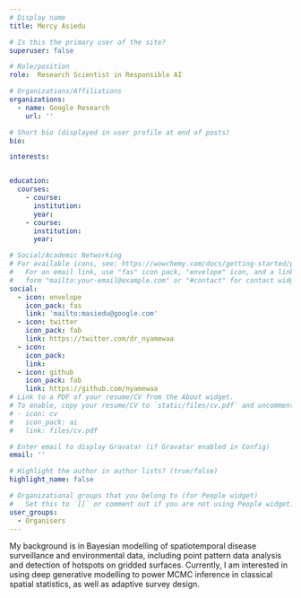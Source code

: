 ```yaml
---
# Display name
title: Mercy Asiedu

# Is this the primary user of the site?
superuser: false

# Role/position
role:  Research Scientist in Responsible AI

# Organizations/Affiliations
organizations:
  - name: Google Research
    url: ''

# Short bio (displayed in user profile at end of posts)
bio:

interests:


education:
  courses:
    - course:
      institution:  
      year:
    - course:
      institution:
      year: 

# Social/Academic Networking
# For available icons, see: https://wowchemy.com/docs/getting-started/page-builder/#icons
#   For an email link, use "fas" icon pack, "envelope" icon, and a link in the
#   form "mailto:your-email@example.com" or "#contact" for contact widget.
social:
  - icon: envelope
    icon_pack: fas
    link: 'mailto:masiedu@google.com'
  - icon: twitter
    icon_pack: fab
    link: https://twitter.com/dr_nyamewaa
  - icon:
    icon_pack:
    link:
  - icon: github
    icon_pack: fab
    link: https://github.com/nyamewaa
# Link to a PDF of your resume/CV from the About widget.
# To enable, copy your resume/CV to `static/files/cv.pdf` and uncomment the lines below.
# - icon: cv
#   icon_pack: ai
#   link: files/cv.pdf

# Enter email to display Gravatar (if Gravatar enabled in Config)
email: ''

# Highlight the author in author lists? (true/false)
highlight_name: false

# Organizational groups that you belong to (for People widget)
#   Set this to `[]` or comment out if you are not using People widget.
user_groups:
  - Organisers
---
```


My background is in Bayesian modelling of spatiotemporal disease surveillance and environmental data, including point pattern data analysis and detection of hotspots on gridded surfaces. Currently, I am interested in using deep generative modelling to power MCMC inference in classical spatial statistics, as well as adaptive survey design.
